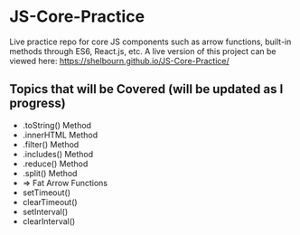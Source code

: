 # JS-Core-Practice
Live practice repo for core JS components such as arrow functions, built-in methods through ES6, React.js, etc.
A live version of this project can be viewed here: https://shelbourn.github.io/JS-Core-Practice/

## Topics that will be Covered (will be updated as I progress)
* .toString() Method
* .innerHTML Method
* .filter() Method
* .includes() Method
* .reduce() Method
* .split() Method
* => Fat Arrow Functions
* setTimeout()
* clearTimeout()
* setInterval()
* clearInterval()
